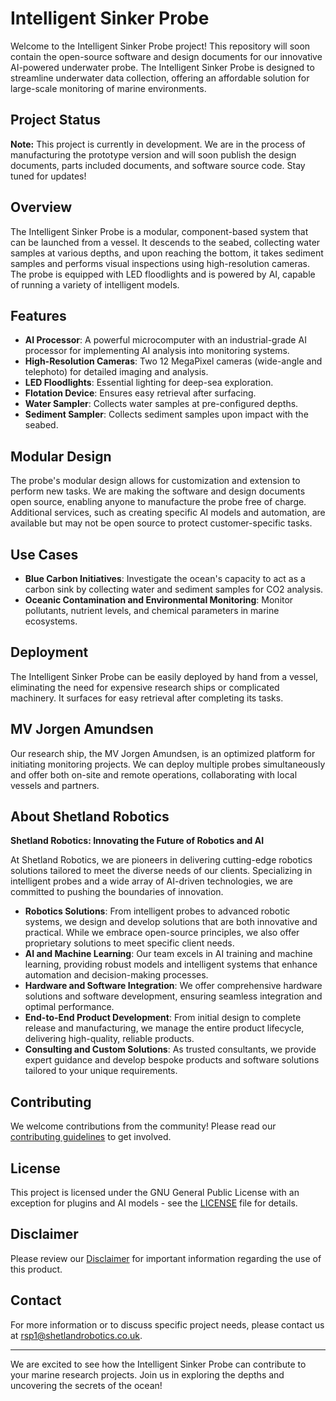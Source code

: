 # Intelligent Sinker Probe

Welcome to the Intelligent Sinker Probe project! This repository will soon contain the open-source software and design documents for our innovative AI-powered underwater probe. The Intelligent Sinker Probe is designed to streamline underwater data collection, offering an affordable solution for large-scale monitoring of marine environments.

## Project Status

**Note:** This project is currently in development. We are in the process of manufacturing the prototype version and will soon publish the design documents, parts included documents, and software source code. Stay tuned for updates!

## Overview

The Intelligent Sinker Probe is a modular, component-based system that can be launched from a vessel. It descends to the seabed, collecting water samples at various depths, and upon reaching the bottom, it takes sediment samples and performs visual inspections using high-resolution cameras. The probe is equipped with LED floodlights and is powered by AI, capable of running a variety of intelligent models.

## Features

- **AI Processor**: A powerful microcomputer with an industrial-grade AI processor for implementing AI analysis into monitoring systems.
- **High-Resolution Cameras**: Two 12 MegaPixel cameras (wide-angle and telephoto) for detailed imaging and analysis.
- **LED Floodlights**: Essential lighting for deep-sea exploration.
- **Flotation Device**: Ensures easy retrieval after surfacing.
- **Water Sampler**: Collects water samples at pre-configured depths.
- **Sediment Sampler**: Collects sediment samples upon impact with the seabed.

## Modular Design

The probe's modular design allows for customization and extension to perform new tasks. We are making the software and design documents open source, enabling anyone to manufacture the probe free of charge. Additional services, such as creating specific AI models and automation, are available but may not be open source to protect customer-specific tasks.

## Use Cases

- **Blue Carbon Initiatives**: Investigate the ocean's capacity to act as a carbon sink by collecting water and sediment samples for CO2 analysis.
- **Oceanic Contamination and Environmental Monitoring**: Monitor pollutants, nutrient levels, and chemical parameters in marine ecosystems.

## Deployment

The Intelligent Sinker Probe can be easily deployed by hand from a vessel, eliminating the need for expensive research ships or complicated machinery. It surfaces for easy retrieval after completing its tasks.

## MV Jorgen Amundsen

Our research ship, the MV Jorgen Amundsen, is an optimized platform for initiating monitoring projects. We can deploy multiple probes simultaneously and offer both on-site and remote operations, collaborating with local vessels and partners.

## About Shetland Robotics

**Shetland Robotics: Innovating the Future of Robotics and AI**

At Shetland Robotics, we are pioneers in delivering cutting-edge robotics solutions tailored to meet the diverse needs of our clients. Specializing in intelligent probes and a wide array of AI-driven technologies, we are committed to pushing the boundaries of innovation.

- **Robotics Solutions**: From intelligent probes to advanced robotic systems, we design and develop solutions that are both innovative and practical. While we embrace open-source principles, we also offer proprietary solutions to meet specific client needs.
- **AI and Machine Learning**: Our team excels in AI training and machine learning, providing robust models and intelligent systems that enhance automation and decision-making processes.
- **Hardware and Software Integration**: We offer comprehensive hardware solutions and software development, ensuring seamless integration and optimal performance.
- **End-to-End Product Development**: From initial design to complete release and manufacturing, we manage the entire product lifecycle, delivering high-quality, reliable products.
- **Consulting and Custom Solutions**: As trusted consultants, we provide expert guidance and develop bespoke products and software solutions tailored to your unique requirements.

## Contributing

We welcome contributions from the community! Please read our [contributing guidelines](CONTRIBUTING.md) to get involved.

## License

This project is licensed under the GNU General Public License with an exception for plugins and AI models - see the [LICENSE](LICENSE) file for details.

## Disclaimer

Please review our [Disclaimer](DISCLAIMER.md) for important information regarding the use of this product.

## Contact

For more information or to discuss specific project needs, please contact us at [rsp1@shetlandrobotics.co.uk](mailto:rsp1@shetlandrobotics.co.uk).

---

We are excited to see how the Intelligent Sinker Probe can contribute to your marine research projects. Join us in exploring the depths and uncovering the secrets of the ocean!